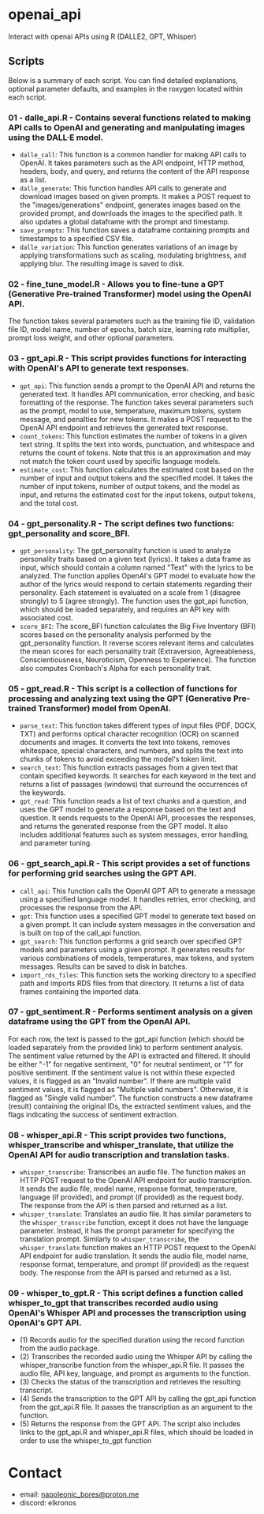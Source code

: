 # openai_api
Interact with openai APIs using R (DALLE2, GPT, Whisper)

## Scripts

Below is a summary of each script. You can find detailed explanations, optional parameter defaults, and examples in the roxygen located within each script.

### 01 - __dalle_api.R__ - Contains several functions related to making API calls to OpenAI and generating and manipulating images using the DALL·E model. 
* `dalle_call`: This function is a common handler for making API calls to OpenAI. It takes parameters such as the API endpoint, HTTP method, headers, body, and query, and returns the content of the API response as a list.
* `dalle_generate`: This function handles API calls to generate and download images based on given prompts. It makes a POST request to the "images/generations" endpoint, generates images based on the provided prompt, and downloads the images to the specified path. It also updates a global dataframe with the prompt and timestamp.
* `save_prompts`: This function saves a dataframe containing prompts and timestamps to a specified CSV file.
* `dalle_variation`: This function generates variations of an image by applying transformations such as scaling, modulating brightness, and applying blur. The resulting image is saved to disk.

### 02 - __fine_tune_model.R__ - Allows you to fine-tune a GPT (Generative Pre-trained Transformer) model using the OpenAI API. 
The function takes several parameters such as the training file ID, validation file ID, model name, number of epochs, batch size, learning rate multiplier, prompt loss weight, and other optional parameters.

### 03 - __gpt_api.R__ - This script provides functions for interacting with OpenAI's API to generate text responses. 
* `gpt_api`: This function sends a prompt to the OpenAI API and returns the generated text. It handles API communication, error checking, and basic formatting of the response. The function takes several parameters such as the prompt, model to use, temperature, maximum tokens, system message, and penalties for new tokens. It makes a POST request to the OpenAI API endpoint and retrieves the generated text response.
* `count_tokens`: This function estimates the number of tokens in a given text string. It splits the text into words, punctuation, and whitespace and returns the count of tokens. Note that this is an approximation and may not match the token count used by specific language models.
* `estimate_cost`: This function calculates the estimated cost based on the number of input and output tokens and the specified model. It takes the number of input tokens, number of output tokens, and the model as input, and returns the estimated cost for the input tokens, output tokens, and the total cost.

### 04 - __gpt_personality.R__ - The script defines two functions: gpt_personality and score_BFI.
* `gpt_personality`: The gpt_personality function is used to analyze personality traits based on a given text (lyrics). It takes a data frame as input, which should contain a column named "Text" with the lyrics to be analyzed. The function applies OpenAI's GPT model to evaluate how the author of the lyrics would respond to certain statements regarding their personality. Each statement is evaluated on a scale from 1 (disagree strongly) to 5 (agree strongly). The function uses the gpt_api function, which should be loaded separately, and requires an API key with associated cost.
* `score_BFI`: The score_BFI function calculates the Big Five Inventory (BFI) scores based on the personality analysis performed by the gpt_personality function. It reverse scores relevant items and calculates the mean scores for each personality trait (Extraversion, Agreeableness, Conscientiousness, Neuroticism, Openness to Experience). The function also computes Cronbach's Alpha for each personality trait.

### 05 - __gpt_read.R__ - This script is a collection of functions for processing and analyzing text using the GPT (Generative Pre-trained Transformer) model from OpenAI. 
* `parse_text`: This function takes different types of input files (PDF, DOCX, TXT) and performs optical character recognition (OCR) on scanned documents and images. It converts the text into tokens, removes whitespace, special characters, and numbers, and splits the text into chunks of tokens to avoid exceeding the model's token limit.
* `search_text`: This function extracts passages from a given text that contain specified keywords. It searches for each keyword in the text and returns a list of passages (windows) that surround the occurrences of the keywords.
* `gpt_read`: This function reads a list of text chunks and a question, and uses the GPT model to generate a response based on the text and question. It sends requests to the OpenAI API, processes the responses, and returns the generated response from the GPT model. It also includes additional features such as system messages, error handling, and parameter tuning.

### 06 - __gpt_search_api.R__ - This script provides a set of functions for performing grid searches using the GPT API. 
* `call_api`: This function calls the OpenAI GPT API to generate a message using a specified language model. It handles retries, error checking, and processes the response from the API.
* `gpt`: This function uses a specified GPT model to generate text based on a given prompt. It can include system messages in the conversation and is built on top of the call_api function.
* `gpt_search`: This function performs a grid search over specified GPT models and parameters using a given prompt. It generates results for various combinations of models, temperatures, max tokens, and system messages. Results can be saved to disk in batches.
* `import_rds_files`: This function sets the working directory to a specified path and imports RDS files from that directory. It returns a list of data frames containing the imported data.

### 07 - __gpt_sentiment.R__ - Performs sentiment analysis on a given dataframe using the GPT from the OpenAI API. 
For each row, the text is passed to the gpt_api function (which should be loaded separately from the provided link) to perform sentiment analysis. The sentiment value returned by the API is extracted and filtered. It should be either "-1" for negative sentiment, "0" for neutral sentiment, or "1" for positive sentiment. If the sentiment value is not within these expected values, it is flagged as an "Invalid number". If there are multiple valid sentiment values, it is flagged as "Multiple valid numbers". Otherwise, it is flagged as "Single valid number". The function constructs a new dataframe (result) containing the original IDs, the extracted sentiment values, and the flags indicating the success of sentiment extraction.

### 08 - __whisper_api.R__ - This script provides two functions, whisper_transcribe and whisper_translate, that utilize the OpenAI API for audio transcription and translation tasks.
* `whisper_transcribe`: Transcribes an audio file. The function makes an HTTP POST request to the OpenAI API endpoint for audio transcription. It sends the audio file, model name, response format, temperature, language (if provided), and prompt (if provided) as the request body. The response from the API is then parsed and returned as a list.
* `whisper_translate`: Translates an audio file. It has similar parameters to the `whisper_transcribe` function, except it does not have the language parameter. Instead, it has the prompt parameter for specifying the translation prompt. Similarly to `whisper_transcribe`, the `whisper_translate` function makes an HTTP POST request to the OpenAI API endpoint for audio translation. It sends the audio file, model name, response format, temperature, and prompt (if provided) as the request body. The response from the API is parsed and returned as a list.

### 09 - __whisper_to_gpt.R__ - This script defines a function called whisper_to_gpt that transcribes recorded audio using OpenAI's Whisper API and processes the transcription using OpenAI's GPT API. 
* (1) Records audio for the specified duration using the record function from the audio package. 
* (2) Transcribes the recorded audio using the Whisper API by calling the whisper_transcribe function from the whisper_api.R file. It passes the audio file, API key, language, and prompt as arguments to the function.
* (3) Checks the status of the transcription and retrieves the resulting transcript.
* (4) Sends the transcription to the GPT API by calling the gpt_api function from the gpt_api.R file. It passes the transcription as an argument to the function.
* (5) Returns the response from the GPT API. 
The script also includes links to the gpt_api.R and whisper_api.R files, which should be loaded in order to use the whisper_to_gpt function

# Contact
- email: napoleonic_bores@proton.me
- discord: elkronos
